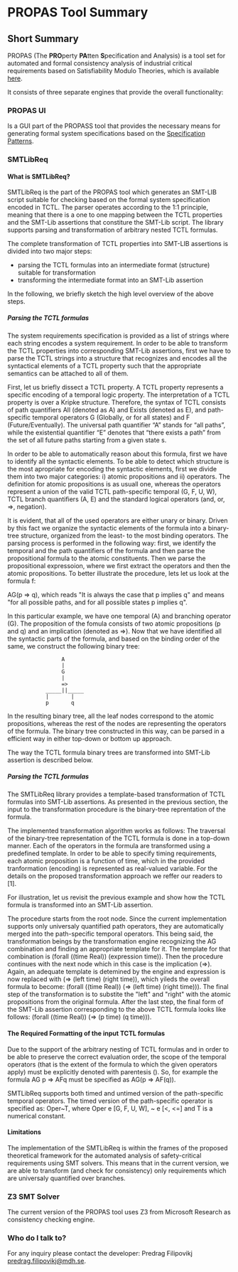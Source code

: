 # PROPAS Tool Summary

## Short Summary

PROPAS (The **PRO**perty **PA**tten **S**pecification and Analysis) is a tool set for automated and formal consistency analysis of industrial critical requirements based on Satisfiability Modulo Theories, which is available [here](http://www.es.mdh.se/publications/4583-SMT_based_Consistency_Analysis_of_Industrial_Systems_Requirements).


It consists of three separate engines that provide the overall functionality:


### PROPAS UI 

  Is a GUI part of the PROPASS tool that provides the necessary means for generating formal system specifications based on the [Specification Patterns](http://patterns.projects.cs.ksu.edu/).    
    
### SMTLibReq ###

#### What is SMTLibReq? ####

SMTLibReq is the part of the PROPAS tool which generates an SMT-LIB script suitable for checking based
on the formal system specification encoded in TCTL. The parser operates according to the 1:1 principle, meaning that there is a one to one mapping between the TCTL properties and the SMT-Lib assertions that constiture the SMT-Lib script. The library supports parsing and transformation of arbitrary nested TCTL formulas.

The complete transformation of TCTL properties into SMT-LIB assertions is divided into two major steps:

* parsing the TCTL formulas into an intermediate format (structure) suitable for transformation
* transforming the intermediate format into an SMT-Lib assertion

In the following, we briefly sketch the high level overview of the above steps.

##### Parsing the TCTL formulas #####

The system requirements specification is provided as a list of strings where each string encodes a system requirement. In order to be able to transform the TCTL properties into corresponding SMT-Lib assertions, first we have to parse the TCTL strings into a structure that recognizes and encodes all the syntactical elements of a TCTL property such that the appropriate semantics can be attached to all of them.

First, let us briefly dissect a TCTL property. A TCTL property represents a specific encoding of a temporal logic property. The interpretation of a TCTL property is over a Kripke structure. Therefore, the syntax of TCTL consists of path quantifiers All (denoted as A) and Exists (denoted as E), and path-specific temporal operators G (Globally, or for all states) and F (Future/Eventually). The universal path quantifier “A” stands for “all paths”, while the existential quantifier “E” denotes that “there exists a path” from the set of all future paths starting from a given state s.    

In order to be able to automatically reason about this formula, first we have to identify all the syntactic elements. To be able to detect which structure is the most apropriate for encoding the syntactic elements, first we divide them into two major categories: i) atomic propositions and ii) operators. The definition for atomic propositions is as usuall one, whereas the operators represent a union of the valid TCTL path-specific temporal (G, F, U, W), TCTL branch quantifiers (A, E) and the standard logical operators (and, or, =>, negation). 

It is evident, that all of the used operators are either unary or binary. Driven by this fact we organize the syntactic elements of the formula into a binary-tree structure, organized from the least- to the most binding operators. The parsing process is performed in the following way: first, we identify the temporal and the path quantifiers of the formula and then parse the propositional formula to the atomic constituents. Then we parse the propositional expressoion, where we first extract the operators and then the atomic propositions. To better illustrate the procedure, lets let us look at the formula f: 

AG(p => q), which reads "It is always the case that p implies q" and means "for all possible paths, and for all possible states p implies q".

In this particular example, we have one temporal (A) and branching operator (G). The proposition of the fomula consists of two atomic propositions (p and q) and an implication (denoted as =>). Now that we have identified all the syntactic parts of the formula, and based on the binding order of the same, we construct the following binary tree:

				     A
				     |
				     G
				     |
				     =>
				_____||_____
				|	    |
				p	    q

In the resulting binary tree, all the leaf nodes correspond to the atomic propositions, whereas the rest of the nodes are representing the operators of the formula. The binary tree constructed in this way, can be parsed in a efficient way in either top-down or bottom up approach. 

The way the TCTL formula binary trees are transformed into SMT-Lib assertion is described below.


##### Parsing the TCTL formulas #####


The SMTLibReq library provides a template-based transformation of TCTL formulas into SMT-Lib assertions. As presented in the previous section, the input to the transformation procedure is the binary-tree reprentation of the formula. 

The implemented transformation algorithm works as follows:
	The traversal of the binary-tree representation of the TCTL formula is done in a top-down manner. Each of the operators in the formula are transformed using a predefined template. In order to be able to specify timing requirements, each atomic proposition is a function of time, which in the provided tranformation (encoding) is represented as real-valued variable. For the details on the proposed transformation approach we reffer our readers to [1].
	
For illustration, let us revisit the previous example and show how the TCTL formula is transformed into an SMT-Lib assertion.

The procedure starts from the root node. Since the current implementation supports only universaly quantified path operators, they are automatically merged into the path-specific temporal operators. This being said, the transformation beings by the transformation engine recognizing the AG combination and finding an appropriate template for it. The template for that combination is (forall ((time Real)) (expression time)). Then the procedure continues with the next node which in this case is the implication (=>). Again, an adequate template is detemined by the engine and expression is now replaced with (=> (left time) (right time)), which yileds the overall formula to become: (forall ((time Real)) (=> (left time) (right time))). The final step of the transformation is to substite the "left" and "right" with the atomic propositions from the original formula. After the last step, the final form of the SMT-Lib assertion corresponding to the above TCTL formula looks like follows: (forall ((time Real)) (=> (p time) (q time))).

#### The Required Formatting of the input TCTL formulas ####

Due to the support of the arbitrary nesting of TCTL formulas and in order to be able to preserve the correct evaluation order, the scope of the temporal operators (that is the extent of the formula to which the given operators apply) must be explicitly denoted with parentesis (). So, for example the formula
AG p => AFq must be specified as AG(p => AF(q)).

SMTLibReq supports both timed and untimed version of the path-specific temporal operators. The timed version of the path-specific operator is specified as: Oper~T, where Oper e \[G, F, U, W], ~ e \[<, <=] and T is a numerical constant.

#### Limitations ####

The implementation of the SMTLibReq is within the frames of the proposed theoretical framework for the automated analysis of safety-critical requirements using SMT solvers. This means that in the current version, we are able to transform (and check for consistency) only requirements which are universaly quantified over branches. 


### Z3 SMT Solver

  The current version of the PROPAS tool uses Z3 from Microsoft Research as consistency checking engine.

### Who do I talk to? ###

For any inquiry please contact the developer: Predrag Filipovikj <predrag.filipovikj@mdh.se>.
